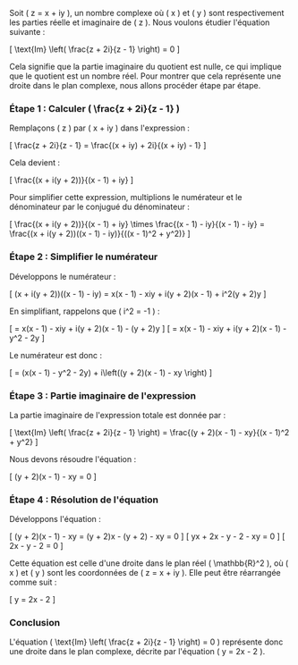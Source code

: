 Soit \( z = x + iy \), un nombre complexe où \( x \) et \( y \) sont respectivement les parties réelle et imaginaire de \( z \). Nous voulons étudier l'équation suivante :

\[
\text{Im} \left( \frac{z + 2i}{z - 1} \right) = 0
\]

Cela signifie que la partie imaginaire du quotient est nulle, ce qui implique que le quotient est un nombre réel. Pour montrer que cela représente une droite dans le plan complexe, nous allons procéder étape par étape.

### Étape 1 : Calculer \( \frac{z + 2i}{z - 1} \)

Remplaçons \( z \) par \( x + iy \) dans l'expression :

\[
\frac{z + 2i}{z - 1} = \frac{(x + iy) + 2i}{(x + iy) - 1}
\]

Cela devient :

\[
\frac{(x + i(y + 2))}{(x - 1) + iy}
\]

Pour simplifier cette expression, multiplions le numérateur et le dénominateur par le conjugué du dénominateur :

\[
\frac{(x + i(y + 2))}{(x - 1) + iy} \times \frac{(x - 1) - iy}{(x - 1) - iy} = \frac{(x + i(y + 2))((x - 1) - iy)}{((x - 1)^2 + y^2)}
\]

### Étape 2 : Simplifier le numérateur

Développons le numérateur :

\[
(x + i(y + 2))((x - 1) - iy) = x(x - 1) - xiy + i(y + 2)(x - 1) + i^2(y + 2)y
\]

En simplifiant, rappelons que \( i^2 = -1 \) :

\[
= x(x - 1) - xiy + i(y + 2)(x - 1) - (y + 2)y
\]
\[
= x(x - 1) - xiy + i(y + 2)(x - 1) - y^2 - 2y
\]

Le numérateur est donc :

\[
= (x(x - 1) - y^2 - 2y) + i\left((y + 2)(x - 1) - xy \right)
\]

### Étape 3 : Partie imaginaire de l'expression

La partie imaginaire de l'expression totale est donnée par :

\[
\text{Im} \left( \frac{z + 2i}{z - 1} \right) = \frac{(y + 2)(x - 1) - xy}{(x - 1)^2 + y^2}
\]

Nous devons résoudre l'équation :

\[
(y + 2)(x - 1) - xy = 0
\]

### Étape 4 : Résolution de l'équation

Développons l'équation :

\[
(y + 2)(x - 1) - xy = (y + 2)x - (y + 2) - xy = 0
\]
\[
yx + 2x - y - 2 - xy = 0
\]
\[
2x - y - 2 = 0
\]

Cette équation est celle d'une droite dans le plan réel \( \mathbb{R}^2 \), où \( x \) et \( y \) sont les coordonnées de \( z = x + iy \). Elle peut être réarrangée comme suit :

\[
y = 2x - 2
\]

### Conclusion

L'équation \( \text{Im} \left( \frac{z + 2i}{z - 1} \right) = 0 \) représente donc une droite dans le plan complexe, décrite par l'équation \( y = 2x - 2 \).
